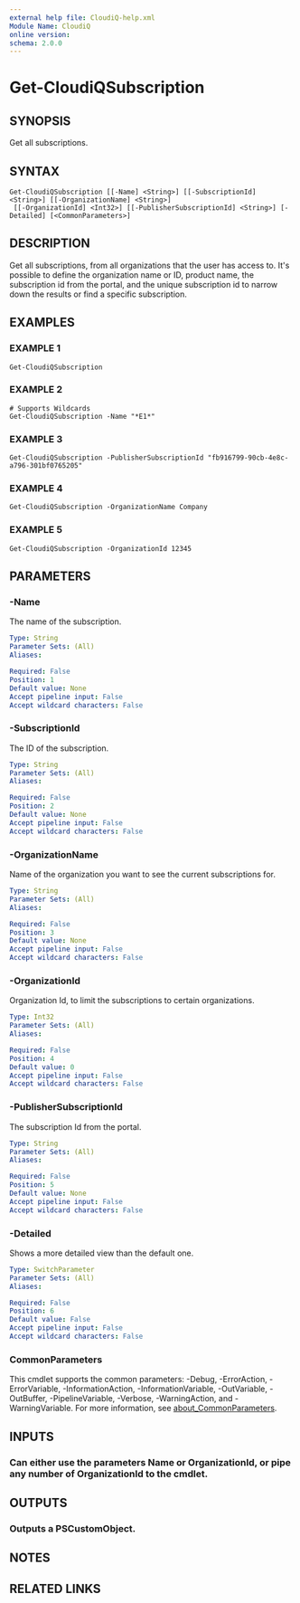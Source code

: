 ```yaml
---
external help file: CloudiQ-help.xml
Module Name: CloudiQ
online version:
schema: 2.0.0
---
```


# Get-CloudiQSubscription

## SYNOPSIS
Get all subscriptions.

## SYNTAX

```
Get-CloudiQSubscription [[-Name] <String>] [[-SubscriptionId] <String>] [[-OrganizationName] <String>]
 [[-OrganizationId] <Int32>] [[-PublisherSubscriptionId] <String>] [-Detailed] [<CommonParameters>]
```

## DESCRIPTION
Get all subscriptions, from all organizations that the user has access to.
It's possible to define the organization name or ID, product name, the subscription id from the portal, and the unique subscription id to narrow down the results or find a specific subscription.

## EXAMPLES

### EXAMPLE 1
```
Get-CloudiQSubscription
```

### EXAMPLE 2
```
# Supports Wildcards
Get-CloudiQSubscription -Name "*E1*"
```

### EXAMPLE 3
```
Get-CloudiQSubscription -PublisherSubscriptionId "fb916799-90cb-4e8c-a796-301bf0765205"
```

### EXAMPLE 4
```
Get-CloudiQSubscription -OrganizationName Company
```

### EXAMPLE 5
```
Get-CloudiQSubscription -OrganizationId 12345
```

## PARAMETERS

### -Name
The name of the subscription.

```yaml
Type: String
Parameter Sets: (All)
Aliases:

Required: False
Position: 1
Default value: None
Accept pipeline input: False
Accept wildcard characters: False
```

### -SubscriptionId
The ID of the subscription.

```yaml
Type: String
Parameter Sets: (All)
Aliases:

Required: False
Position: 2
Default value: None
Accept pipeline input: False
Accept wildcard characters: False
```

### -OrganizationName
Name of the organization you want to see the current subscriptions for.

```yaml
Type: String
Parameter Sets: (All)
Aliases:

Required: False
Position: 3
Default value: None
Accept pipeline input: False
Accept wildcard characters: False
```

### -OrganizationId
Organization Id, to limit the subscriptions to certain organizations.

```yaml
Type: Int32
Parameter Sets: (All)
Aliases:

Required: False
Position: 4
Default value: 0
Accept pipeline input: False
Accept wildcard characters: False
```

### -PublisherSubscriptionId
The subscription Id from the portal.

```yaml
Type: String
Parameter Sets: (All)
Aliases:

Required: False
Position: 5
Default value: None
Accept pipeline input: False
Accept wildcard characters: False
```

### -Detailed
Shows a more detailed view than the default one.

```yaml
Type: SwitchParameter
Parameter Sets: (All)
Aliases:

Required: False
Position: 6
Default value: False
Accept pipeline input: False
Accept wildcard characters: False
```

### CommonParameters
This cmdlet supports the common parameters: -Debug, -ErrorAction, -ErrorVariable, -InformationAction, -InformationVariable, -OutVariable, -OutBuffer, -PipelineVariable, -Verbose, -WarningAction, and -WarningVariable. For more information, see [about_CommonParameters](http://go.microsoft.com/fwlink/?LinkID=113216).

## INPUTS

### Can either use the parameters Name or OrganizationId, or pipe any number of OrganizationId to the cmdlet.
## OUTPUTS

### Outputs a PSCustomObject.
## NOTES

## RELATED LINKS
